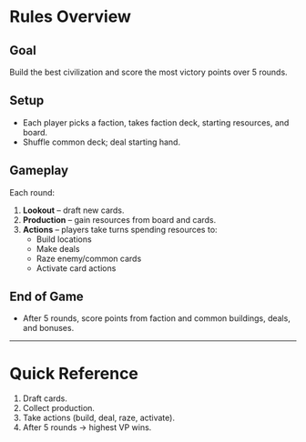 # Rules Overview

## Goal
Build the best civilization and score the most victory points over 5 rounds.

## Setup
- Each player picks a faction, takes faction deck, starting resources, and board.
- Shuffle common deck; deal starting hand.

## Gameplay
Each round:
1. **Lookout** – draft new cards.
2. **Production** – gain resources from board and cards.
3. **Actions** – players take turns spending resources to:
   - Build locations
   - Make deals
   - Raze enemy/common cards
   - Activate card actions

## End of Game
- After 5 rounds, score points from faction and common buildings, deals, and bonuses.

---
# Quick Reference
1. Draft cards.
2. Collect production.
3. Take actions (build, deal, raze, activate).
4. After 5 rounds → highest VP wins.
